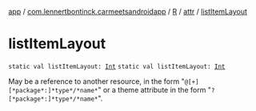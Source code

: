 [app](../../../index.md) / [com.lennertbontinck.carmeetsandroidapp](../../index.md) / [R](../index.md) / [attr](index.md) / [listItemLayout](./list-item-layout.md)

# listItemLayout

`static val listItemLayout: `[`Int`](https://kotlinlang.org/api/latest/jvm/stdlib/kotlin/-int/index.html)
`static val listItemLayout: `[`Int`](https://kotlinlang.org/api/latest/jvm/stdlib/kotlin/-int/index.html)

May be a reference to another resource, in the form "`@[+][*package*:]*type*/*name*`" or a theme attribute in the form "`?[*package*:]*type*/*name*`".

